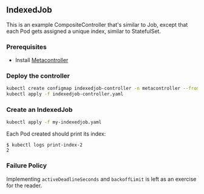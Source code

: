 ## IndexedJob

This is an example CompositeController that's similar to Job,
except that each Pod gets assigned a unique index, similar to StatefulSet.

### Prerequisites

* Install [Metacontroller](https://github.com/GoogleCloudPlatform/metacontroller)

### Deploy the controller

```sh
kubectl create configmap indexedjob-controller -n metacontroller --from-file=sync.py
kubectl apply -f indexedjob-controller.yaml
```

### Create an IndexedJob

```sh
kubectl apply -f my-indexedjob.yaml
```

Each Pod created should print its index:

```console
$ kubectl logs print-index-2
2
```

### Failure Policy

Implementing `activeDeadlineSeconds` and `backoffLimit` is left as an exercise for the reader.
